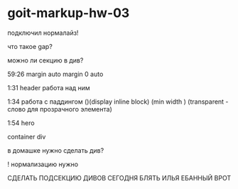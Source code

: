 # goit-markup-hw-03


подключил нормалайз!



что такое gap?

можно ли секцию в див?




 59:26 margin auto         margin 0 auto

1:31 header работа над ним 

1:34 работа с паддингом ()(display inline block) (min width ) (transparent - слово для прозрачного элемента)


1:54 hero

 container div


 в домашке нужно сделать див?



! нормализацию нужно




СДЕЛАТЬ ПОДСЕКЦИЮ ДИВОВ СЕГОДНЯ БЛЯТЬ ИЛЬЯ ЕБАННЫЙ ВРОТ